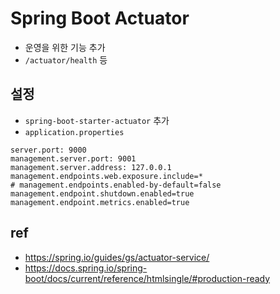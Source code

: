 # Spring Boot Actuator
* 운영을 위한 기능 추가
* `/actuator/health` 등

## 설정
* `spring-boot-starter-actuator` 추가
* `application.properties`

```
server.port: 9000
management.server.port: 9001
management.server.address: 127.0.0.1
management.endpoints.web.exposure.include=*
# management.endpoints.enabled-by-default=false
management.endpoint.shutdown.enabled=true
management.endpoint.metrics.enabled=true
```

## ref
* https://spring.io/guides/gs/actuator-service/
* https://docs.spring.io/spring-boot/docs/current/reference/htmlsingle/#production-ready
